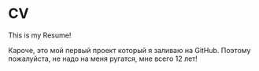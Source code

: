 # CV
This is my Resume!

Кароче, это мой первый проект который я заливаю на GitHub. Поэтому пожалуйста, не надо на меня ругатся, мне всего 12 лет!

